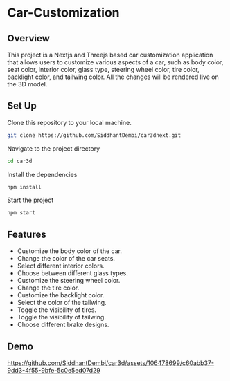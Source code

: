 # Car-Customization


## Overview
This project is a Nextjs and Threejs based car customization application that allows users to customize various aspects of a car, such as body color, seat color, interior color, glass type, steering wheel color, tire color, backlight color, and tailwing color. All the changes will be rendered live on the 3D model.

## Set Up

Clone this repository to your local machine.
````bash
git clone https://github.com/SiddhantDembi/car3dnext.git
````

Navigate to the project directory
````bash
cd car3d
````

Install the dependencies
````bash
npm install
````

Start the project
````bash
npm start
````

## Features

- Customize the body color of the car.
- Change the color of the car seats.
- Select different interior colors.
- Choose between different glass types.
- Customize the steering wheel color.
- Change the tire color.
- Customize the backlight color.
- Select the color of the tailwing.
- Toggle the visibility of tires.
- Toggle the visibility of tailwing.
- Choose different brake designs.


## Demo

https://github.com/SiddhantDembi/car3d/assets/106478699/c60abb37-9dd3-4f55-9bfe-5c0e5ed07d29

